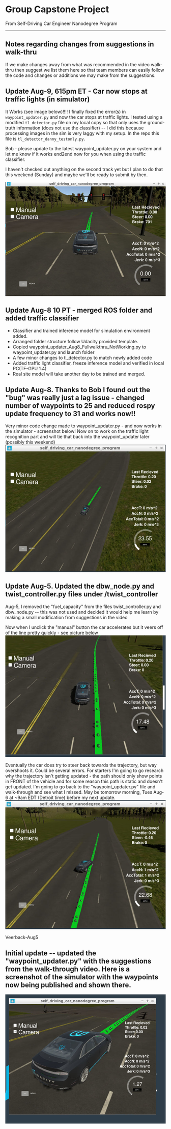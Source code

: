 [//]: # (Image References)
[image5]: ./writeup/SimStopsAtRedLights.PNG "Sim Car Now Stops at Red Lights"
[image4]: ./writeup/SimLagFixed.PNG "Sim Lag Fixed Screenshot"
[image3]: ./writeup/Veerback-Aug5.PNG "Veerback screenshot"
[image2]: ./writeup/Veeroff-Aug5.PNG "Veeroff screenshot"
[image1]: ./writeup/Waypoints_In_Front_Of_Car.PNG "Simulator Screenshot with code updates from first walk-thru video"



# Group Capstone Project
From Self-Driving Car Engineer Nanodegree Program

---

## Notes regarding changes from suggestions in walk-thru
If we make changes away from what was recommended in the video walk-thru then suggest we list them here so that team members can easily follow the code and changes or additions we may make from the suggestions.


## Update Aug-9, 615pm ET - Car now stops at traffic lights (in simulator) 

It Works (see image below)!!!! I finally fixed the error(s) in `waypoint_updater.py` and now the car stops at traffic lights.  I tested using a modified `tl_detector.py` file on my local copy so that only uses the ground-truth information (does not use the classifier) -- I did this because processing images in the sim is very laggy with my setup.  In the repo this file is `tl_detector_danny_testonly.py`.

Bob - please update to the latest waypoint_updater.py on your system and let me know if it works end2end now for you when using the traffic classifier.

I haven't checked out anything on the second track yet but I plan to do that this weekend (Sunday) and maybe we'll be ready to submit by then.

![alt text][image5]


## Update Aug-8 10 PT - merged ROS folder and added traffic classifier 

* Classifier and trained inference model for simulation environment added. 
* Arranged folder structure follow Udacity provided template.
* Copied waypoint_updater_Aug8_Fullwalkthru_NotWorking.py to waypoint_updater.py and launch folder
* A few minor changes to tl_detector.py to match newly added code
* Added traffic light classifier, freeze inference model and verified in local PC(TF-GPU 1.4) 
* Real site model will take another day to be trained and merged.


## Update Aug-8.  Thanks to Bob I found out the "bug" was really just a lag issue - changed number of waypoints to 25 and reduced rospy update frequency to 31 and works now!!  

Very minor code change made to waypoint_updater.py - and now works in the simulator - screenshot below!  Now on to work on the traffic light recognition part and will tie that back into the waypoint_updater later (possibly this weekend)
![alt text][image4]


## Update Aug-5.  Updated the dbw_node.py and twist_controller.py files under /twist_controller
Aug-5, I removed the "fuel_capacity" from the files twist_controller.py and dbw_node.py -- this was not used and decided it would help me learn by making a small modification from suggestions in the video

Now when I unclick the "manual" button the car accelerates but it veers off of the line pretty quickly - see picture below
![alt text][image2]

Eventually the car does try to steer back towards the trajectory, but way overshoots it.  Could be several errors.  For starters I'm going to go research why the trajectory isn't getting updated - the path should only show points in FRONT of the vehicle and for some reason this path is static and doesn't get updated.  I'm going to go back to the "waypoint_updater.py" file and walk-through and see what I missed.  May be tomorrow morning, Tues Aug-6 at ~9am EDT (Detroit time) before my next update.
![alt text][image3]


Veerback-Aug5

## Initial update -- updated the "waypoint_updater.py" with the suggestions from the walk-through video.  Here is a screenshot of the simulator with the waypoints now being published and shown there.
![alt text][image1]
